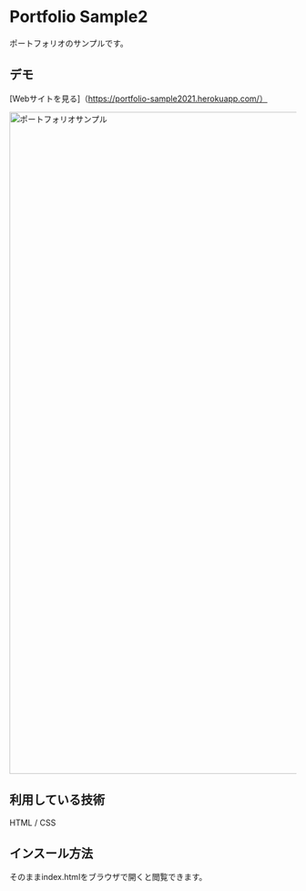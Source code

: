 Portfolio Sample2
====

ポートフォリオのサンプルです。

## デモ
[Webサイトを見る]（https://portfolio-sample2021.herokuapp.com/）

<img width="1160" alt="ポートフォリオサンプル" src="https://user-images.githubusercontent.com/85598680/121876675-be5a6f00-cd44-11eb-809c-600529780b46.png">

## 利用している技術
HTML / CSS

## インスール方法
そのままindex.htmlをブラウザで開くと閲覧できます。

